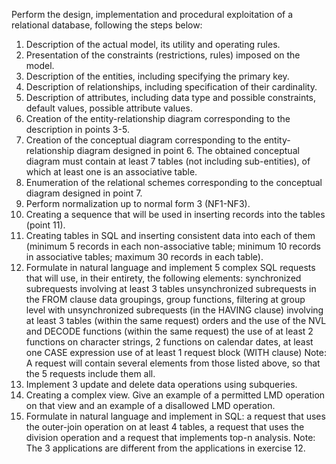 Perform the design, implementation and procedural exploitation of a relational database, following the steps below:

1. Description of the actual model, its utility and operating rules.
2. Presentation of the constraints (restrictions, rules) imposed on the model.
3. Description of the entities, including specifying the primary key.
4. Description of relationships, including specification of their cardinality.
5. Description of attributes, including data type and possible constraints, default values, possible attribute values.
6. Creation of the entity-relationship diagram corresponding to the description in points 3-5.
7. Creation of the conceptual diagram corresponding to the entity-relationship diagram designed in point 6. The obtained conceptual diagram must contain at least 7 tables (not including sub-entities), of which at least one is an associative table.
8. Enumeration of the relational schemes corresponding to the conceptual diagram designed in point 7.
9. Perform normalization up to normal form 3 (NF1-NF3).
10. Creating a sequence that will be used in inserting records into the tables (point 11).
11. Creating tables in SQL and inserting consistent data into each of them (minimum 5 records in each non-associative table; minimum 10 records in associative tables; maximum 30 records in each table).
12. Formulate in natural language and implement 5 complex SQL requests that will use, in their entirety, the following elements: synchronized subrequests involving at least 3 tables unsynchronized subrequests in the FROM clause data groupings, group functions, filtering at group level with unsynchronized subrequests (in the HAVING clause) involving at least 3 tables (within the same request) orders and the use of the NVL and DECODE functions (within the same request) the use of at least 2 functions on character strings, 2 functions on calendar dates, at least one CASE expression use of at least 1 request block (WITH clause)
  Note: A request will contain several elements from those listed above, so that the 5 requests include them all.
13. Implement 3 update and delete data operations using subqueries.
14. Creating a complex view. Give an example of a permitted LMD operation on that view and an example of a disallowed LMD operation.
15. Formulate in natural language and implement in SQL: a request that uses the outer-join operation on at least 4 tables, a request that uses the division operation and a request that implements top-n analysis.
  Note: The 3 applications are different from the applications in exercise 12.
